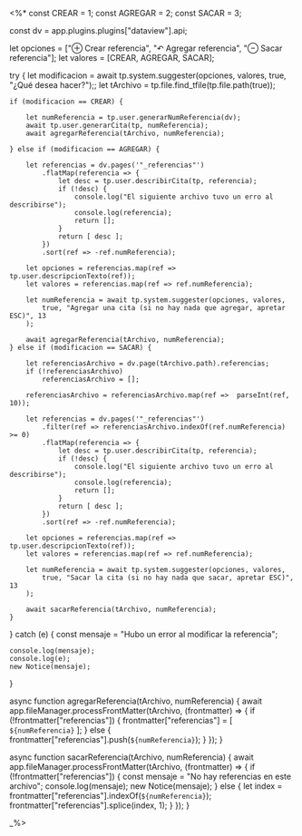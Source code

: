 <%*	
const CREAR = 1;
const AGREGAR = 2;
const SACAR = 3;

const dv = app.plugins.plugins["dataview"].api;

let opciones = ["⊕ Crear referencia", "↶ Agregar referencia", "⊖ Sacar referencia"];
let valores = [CREAR, AGREGAR, SACAR];

try {
    let modificacion = await tp.system.suggester(opciones, valores, true, "¿Qué desea hacer?");;
    let tArchivo = tp.file.find_tfile(tp.file.path(true));

    if (modificacion == CREAR) {

        let numReferencia = tp.user.generarNumReferencia(dv);
        await tp.user.generarCita(tp, numReferencia);
        await agregarReferencia(tArchivo, numReferencia);
        
    } else if (modificacion == AGREGAR) {

        let referencias = dv.pages('"_referencias"')
            .flatMap(referencia => {
                let desc = tp.user.describirCita(tp, referencia);
                if (!desc) {
                    console.log("El siguiente archivo tuvo un erro al describirse");
                    console.log(referencia);
                    return [];
                }
                return [ desc ];
            })
            .sort(ref => -ref.numReferencia);

        let opciones = referencias.map(ref => tp.user.descripcionTexto(ref));
        let valores = referencias.map(ref => ref.numReferencia);
        
        let numReferencia = await tp.system.suggester(opciones, valores,
            true, "Agregar una cita (si no hay nada que agregar, apretar ESC)", 13
        );

        await agregarReferencia(tArchivo, numReferencia);
    } else if (modificacion == SACAR) {

        let referenciasArchivo = dv.page(tArchivo.path).referencias;
        if (!referenciasArchivo)
            referenciasArchivo = [];
        
        referenciasArchivo = referenciasArchivo.map(ref =>  parseInt(ref, 10));
        
        let referencias = dv.pages('"_referencias"')
            .filter(ref => referenciasArchivo.indexOf(ref.numReferencia) >= 0)
            .flatMap(referencia => {
                let desc = tp.user.describirCita(tp, referencia);
                if (!desc) {
                    console.log("El siguiente archivo tuvo un erro al describirse");
                    console.log(referencia);
                    return [];
                }
                return [ desc ];
            })
            .sort(ref => -ref.numReferencia);

        let opciones = referencias.map(ref => tp.user.descripcionTexto(ref));
        let valores = referencias.map(ref => ref.numReferencia);
        
        let numReferencia = await tp.system.suggester(opciones, valores,
            true, "Sacar la cita (si no hay nada que sacar, apretar ESC)", 13
        );

        await sacarReferencia(tArchivo, numReferencia);
    }
} catch (e) {
    const mensaje = "Hubo un error al modificar la referencia";
    
    console.log(mensaje);
    console.log(e);
    new Notice(mensaje);
}

async function agregarReferencia(tArchivo, numReferencia) {
    await app.fileManager.processFrontMatter(tArchivo, (frontmatter) => {
        if (!frontmatter["referencias"]) {
            frontmatter["referencias"] = [ `${numReferencia}` ];
        } else {
            frontmatter["referencias"].push(`${numReferencia}`);
        }
    });
}

async function sacarReferencia(tArchivo, numReferencia) {
    await app.fileManager.processFrontMatter(tArchivo, (frontmatter) => {
        if (!frontmatter["referencias"]) {
            const mensaje = "No hay referencias en este archivo";
            console.log(mensaje);
            new Notice(mensaje);
        } else {
            let index = frontmatter["referencias"].indexOf(`${numReferencia}`);
            frontmatter["referencias"].splice(index, 1);
        }
    });
}

_%>